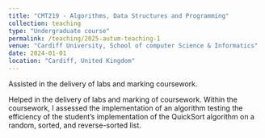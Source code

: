 ```yaml
---
title: "CMT219 - Algorithms, Data Structures and Programming"
collection: teaching
type: "Undergraduate course"
permalink: /teaching/2025-autum-teaching-1
venue: "Cardiff University, School of computer Science & Informatics"
date: 2024-01-01
location: "Cardiff, United Kingdom"
---
```


Assisted in the delivery of labs and marking coursework.

Helped in the delivery of labs and marking of coursework. Within the coursework, I assessed the implementation of an algorithm testing the efficiency of the student’s implementation of the QuickSort algorithm on a random, sorted, and reverse-sorted list.